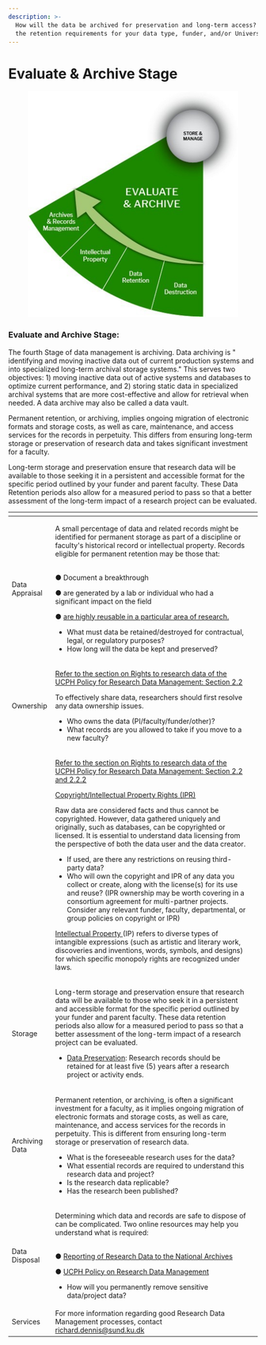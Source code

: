 ```yaml
---
description: >-
  How will the data be archived for preservation and long-term access?  What are
  the retention requirements for your data type, funder, and/or University?
---
```


# Evaluate & Archive Stage

<figure><img src="../../.gitbook/assets/p4.jpg" alt=""><figcaption></figcaption></figure>

### Evaluate and Archive Stage:

The fourth Stage of data management is archiving. Data archiving is " identifying and moving inactive data out of current production systems and into specialized long-term archival storage systems." This serves two objectives: 1) moving inactive data out of active systems and databases to optimize current performance, and 2) storing static data in specialized archival systems that are more cost-effective and allow for retrieval when needed. A data archive may also be called a data vault.&#x20;

Permanent retention, or archiving, implies ongoing migration of electronic formats and storage costs, as well as care, maintenance, and access services for the records in perpetuity. This differs from ensuring long-term storage or preservation of research data and takes significant investment for a faculty.

Long-term storage and preservation ensure that research data will be available to those seeking it in a persistent and accessible format for the specific period outlined by your funder and parent faculty. These Data Retention periods also allow for a measured period to pass so that a better assessment of the long-term impact of a research project can be evaluated.

<table data-header-hidden><thead><tr><th></th><th></th><th data-hidden></th></tr></thead><tbody><tr><td>Data Appraisal</td><td><p>A small percentage of data and related records might be identified for permanent storage as part of a discipline or faculty's historical record or intellectual property. Records eligible for permanent retention may be those that:<br><br></p><p>●      Document a breakthrough</p><p>●      are generated by a lab or individual who had a significant impact on the field</p><p>●      <a href="https://kunet.ku.dk/work-areas/research/data/data-preservation/executive-order/Pages/default.aspx">are highly reusable in a particular area of research.</a></p><ul><li>What must data be retained/destroyed for contractual, legal, or regulatory purposes?</li><li>How long will the data be kept and preserved?</li></ul></td><td></td></tr><tr><td>Ownership</td><td><p><a href="https://kunet.ku.dk/work-areas/research/data/Documents/UCPHPolicyforResearchDataManagement2022-EN.pdf">Refer to the section on Rights to research data of the UCPH Policy for Research Data Management: Section 2.2</a></p><p>To effectively share data, researchers should first resolve any data ownership issues.</p><ul><li>Who owns the data (PI/faculty/funder/other)?</li><li>What records are you allowed to take if you move to a new faculty?</li></ul></td><td></td></tr><tr><td></td><td><p><a href="https://kunet.ku.dk/work-areas/research/data/Documents/UCPHPolicyforResearchDataManagement2022-EN.pdf">Refer to the section on Rights to research data of the UCPH Policy for Research Data Management: Section 2.2 and 2.2.2</a></p><p><a href="https://fi.ku.dk/english/tech_trans/">Copyright/Intellectual Property Rights (IPR)</a></p><p>Raw data are considered facts and thus cannot be copyrighted. However, data gathered uniquely and originally, such as databases, can be copyrighted or licensed. It is essential to understand data licensing from the perspective of both the data user and the data creator.</p><ul><li>If used, are there any restrictions on reusing third-party data?</li><li>Who will own the copyright and IPR of any data you collect or create, along with the license(s) for its use and reuse? (IPR ownership may be worth covering in a consortium agreement for multi-partner projects. Consider any relevant funder, faculty, departmental, or group policies on copyright or IPR)</li></ul><p><a href="https://fi.ku.dk/english/tech_trans/">Intellectual Property </a>(IP) refers to diverse types of intangible expressions (such as artistic and literary work, discoveries and inventions, words, symbols, and designs) for which specific monopoly rights are recognized under laws<em>.</em></p></td><td></td></tr><tr><td>Storage</td><td><p>Long-term storage and preservation ensure that research data will be available to those who seek it in a persistent and accessible format for the specific period outlined by your funder and parent faculty. These data retention periods also allow for a measured period to pass so that a better assessment of the long-term impact of a research project can be evaluated.</p><ul><li><a href="https://kunet.ku.dk/work-areas/research/data/data-preservation/Pages/default.aspx">Data Preservation</a>: Research records should be retained for at least five (5) years after a research project or activity ends.</li></ul></td><td></td></tr><tr><td>Archiving Data</td><td><p>Permanent retention, or archiving, is often a significant investment for a faculty, as it implies ongoing migration of electronic formats and storage costs, as well as care, maintenance, and access services for the records in perpetuity. This is different from ensuring long-term storage or preservation of research data.</p><ul><li>What is the foreseeable research uses for the data?</li><li>What essential records are required to understand this research data and project?</li><li>Is the research data replicable?</li><li>Has the research been published?</li></ul></td><td></td></tr><tr><td>Data Disposal</td><td><p>Determining which data and records are safe to dispose of can be complicated. Two online resources may help you understand what is required:<br><br></p><p>●         <a href="https://kunet.ku.dk/work-areas/research/data/data-preservation/executive-order/Pages/default.aspx">Reporting of Research Data to the National Archives</a></p><p>●         <a href="https://kunet.ku.dk/work-areas/research/data/Documents/UCPHPolicyforResearchDataManagement2022-EN.pdf">UCPH Policy on Research Data Management</a></p><p></p><ul><li> How will you permanently remove sensitive data/project data?</li></ul></td><td></td></tr><tr><td>Services</td><td>For more information regarding good Research Data Management processes, contact <a href="mailto:richard.dennis@sund.ku.dk">richard.dennis@sund.ku.dk</a></td><td></td></tr></tbody></table>
